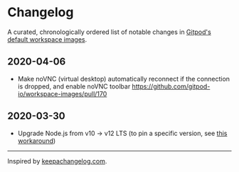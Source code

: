 # Changelog

A curated, chronologically ordered list of notable changes in [Gitpod's default workspace images](https://hub.docker.com/u/gitpod).

## 2020-04-06

- Make noVNC (virtual desktop) automatically reconnect if the connection is dropped, and enable noVNC toolbar https://github.com/gitpod-io/workspace-images/pull/170

## 2020-03-30

- Upgrade Node.js from v10 → v12 LTS (to pin a specific version, see [this workaround](https://github.com/gitpod-io/workspace-images/pull/178#issuecomment-602465333))

---
Inspired by [keepachangelog.com](https://keepachangelog.com/).
